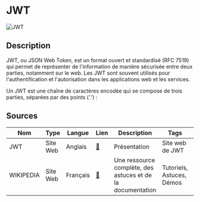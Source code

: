 # JWT

![JWT](https://www.google.com/url?sa=i&url=https%3A%2F%2Fblog.ippon.fr%2F2017%2F10%2F12%2Fpreuve-dauthentification-avec-jwt%2F&psig=AOvVaw1JVY1Tb364NkMoD1EprbZY&ust=1702733047431000&source=images&cd=vfe&opi=89978449&ved=0CBEQjRxqFwoTCPin8IbFkYMDFQAAAAAdAAAAABAD "Image de JWT")


## Description

JWT, ou JSON Web Token, est un format ouvert et standardisé (RFC 7519) qui permet de représenter de l'information de manière sécurisée entre deux parties, notamment sur le web. Les JWT sont souvent utilisés pour l'authentification et l'autorisation dans les applications web et les services.

Un JWT est une chaîne de caractères encodée qui se compose de trois parties, séparées par des points ('.') :

## Sources

Nom | Type | Langue | Lien | Description | Tags | Note
 --- | --- | --- | --- | --- | --- | --- 
JWT|Site Web|Anglais|[:link:](https://jwt.io/)|Présentation|Site web de JWT|⭐⭐⭐⭐⭐
| WIKIPEDIA | Site Web | Français | [:link:](https://fr.wikipedia.org/wiki/JSON_Web_Token) | Une ressource complète, des astuces et de la documentation | Tutoriels, Astuces, Démos | ⭐⭐⭐⭐ |
